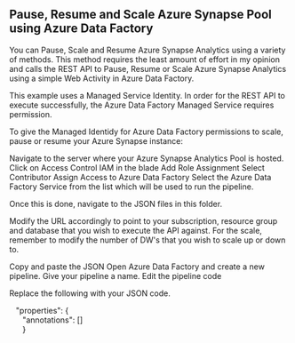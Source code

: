 ## Pause, Resume and Scale Azure Synapse Pool using Azure Data Factory

You can Pause, Scale and Resume Azure Synapse Analytics using a variety of methods. This method requires the least amount of effort in my opinion and calls the REST API to Pause, Resume or Scale Azure Synapse Analytics using a simple Web Activity in Azure Data Factory. 

This example uses a Managed Service Identity.
In order for the REST API to execute successfully, the Azure Data Factory Managed Service requires permission.  

To give the Managed Identidy for Azure Data Factory permissions to scale, pause or resume your Azure Synapse instance:

Navigate to the server where your Azure Synapse Analytics Pool is hosted.  
Click on Access Control IAM in the blade
Add Role Assignment 
Select Contributor 
Assign Access to Azure Data Factory
Select the Azure Data Factory Service from the list which will be used to run the pipeline.

Once this is done,  navigate to the JSON files in this folder. 

Modify the URL accordingly to point to your subscription, resource group and database that you wish to execute the API against.
For the scale, remember to modify the number of DW's that you wish to scale up or down to.  

Copy and paste the JSON
Open Azure Data Factory and create a new pipeline.
Give your pipeline a name.
Edit the pipeline code

Replace the following with your JSON code. 

&nbsp;&nbsp;&nbsp;"properties": { <br>
&nbsp;&nbsp;&nbsp;&nbsp;&nbsp;&nbsp;"annotations": [] <br>
&nbsp;&nbsp;&nbsp;&nbsp;&nbsp;&nbsp;} <br>
